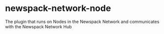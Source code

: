# newspack-network-node
The plugin that runs on Nodes in the Newspack Network and communicates with the Newspack Network Hub
